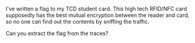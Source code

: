 I've written a flag to my TCD student card. This high tech RFID/NFC card supposedly has the best mutual encryption between the reader and card, so no one can find out the contents by sniffing the traffic.

Can you extract the flag from the traces?
